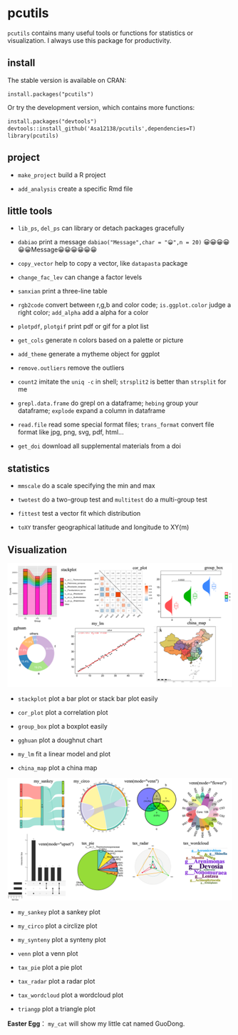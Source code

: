 # pcutils

`pcutils` contains many useful tools or functions for statistics or visualization. I always use this package for productivity.

## install

The stable version is available on CRAN:

```
install.packages("pcutils")
```

Or try the development version, which contains more functions:

```         
install.packages("devtools")
devtools::install_github('Asa12138/pcutils',dependencies=T)
library(pcutils)
```

## project

-   `make_project` build a R project

-   `add_analysis` create a specific Rmd file

## little tools

-   `lib_ps`, `del_ps` can library or detach packages gracefully

-   `dabiao` print a message `dabiao("Message",char = "😀",n = 20)` 😀😀😀😀😀😀Message😀😀😀😀😀😀

-   `copy_vector` help to copy a vector, like `datapasta` package

-   `change_fac_lev` can change a factor levels

-   `sanxian` print a three-line table

-   `rgb2code` convert between r,g,b and color code; `is.ggplot.color` judge a right color; `add_alpha` add a alpha for a color

-   `plotpdf`, `plotgif` print pdf or gif for a plot list

-   `get_cols` generate n colors based on a palette or picture

-   `add_theme` generate a mytheme object for ggplot

-   `remove.outliers` remove the outliers

-   `count2` imitate the `uniq -c` in shell; `strsplit2` is better than `strsplit` for me

-   `grepl.data.frame` do grepl on a dataframe; `hebing` group your dataframe; `explode` expand a column in dataframe

-   `read.file` read some special format files; `trans_format` convert file format like jpg, png, svg, pdf, html...

-   `get_doi` download all supplemental materials from a doi

## statistics

-   `mmscale` do a scale specifying the min and max

-   `twotest` do a two-group test and `multitest` do a multi-group test

-   `fittest` test a vector fit which distribution

-   `toXY` transfer geographical latitude and longitude to XY(m)

## Visualization

![](images/pcutils1.png)

-   `stackplot` plot a bar plot or stack bar plot easily

-   `cor_plot` plot a correlation plot

-   `group_box` plot a boxplot easily

-   `gghuan` plot a doughnut chart

-   `my_lm` fit a linear model and plot

-   `china_map` plot a china map

![](images/pcutils2.png)

-   `my_sankey` plot a sankey plot

-   `my_circo` plot a circlize plot

-   `my_synteny` plot a synteny plot

-   `venn` plot a venn plot

-   `tax_pie` plot a pie plot

-   `tax_radar` plot a radar plot

-   `tax_wordcloud` plot a wordcloud plot

-   `triangp` plot a triangle plot

**Easter Egg**： `my_cat` will show my little cat named GuoDong.
